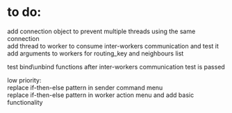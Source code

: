 # to do:



add connection object to prevent multiple threads using the same connection  
add thread to worker to consume inter-workers communication and test it 
add arguments to workers for routing_key and neighbours list  
  
test bind\unbind functions after inter-workers communication test is passed  

low priority:  
replace if-then-else pattern in sender command menu  
replace if-then-else pattern in worker action menu and add basic functionality  
